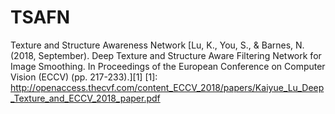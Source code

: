 # TSAFN
Texture and Structure Awareness Network
[Lu, K., You, S., & Barnes, N. (2018, September). Deep Texture and Structure Aware Filtering Network for Image Smoothing. In Proceedings of the European Conference on Computer Vision (ECCV) (pp. 217-233).][1]
[1]: http://openaccess.thecvf.com/content_ECCV_2018/papers/Kaiyue_Lu_Deep_Texture_and_ECCV_2018_paper.pdf
